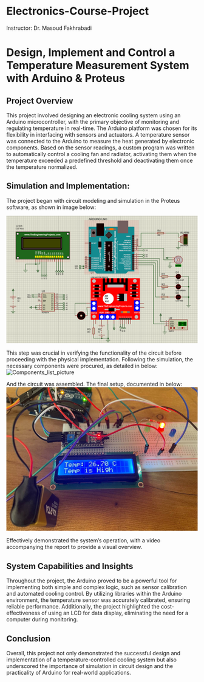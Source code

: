 # Electronics-Course-Project
Instructor: Dr. Masoud Fakhrabadi
# Design, Implement and Control a Temperature Measurement System with Arduino & Proteus

## Project Overview
This project involved designing an electronic cooling system using an Arduino microcontroller, with the primary objective of monitoring and regulating temperature in real-time. The Arduino platform was chosen for its flexibility in interfacing with sensors and actuators. A temperature sensor was connected to the Arduino to measure the heat generated by electronic components. Based on the sensor readings, a custom program was written to automatically control a cooling fan and radiator, activating them when the temperature exceeded a predefined threshold and deactivating them once the temperature normalized.

## Simulation and Implementation:
The project began with circuit modeling and simulation in the Proteus software, as shown in image below: 

![Proteus_Circuit](./Proteus_Circuit.png)

This step was crucial in verifying the functionality of the circuit before proceeding with the physical implementation. Following the simulation, the necessary components were procured, as detailed in below:
![Components_list_picture](./Components_list_picture.png)

And the circuit was assembled. The final setup, documented in below:
![FinalSetup](./FinalSetup.png)

Effectively demonstrated the system’s operation, with a video accompanying the report to provide a visual overview.

## System Capabilities and Insights
Throughout the project, the Arduino proved to be a powerful tool for implementing both simple and complex logic, such as sensor calibration and automated cooling control. By utilizing libraries within the Arduino environment, the temperature sensor was accurately calibrated, ensuring reliable performance. Additionally, the project highlighted the cost-effectiveness of using an LCD for data display, eliminating the need for a computer during monitoring.

## Conclusion
Overall, this project not only demonstrated the successful design and implementation of a temperature-controlled cooling system but also underscored the importance of simulation in circuit design and the practicality of Arduino for real-world applications.
